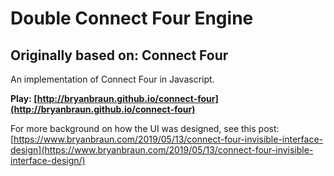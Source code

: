 # Double Connect Four Engine

## Originally based on: Connect Four

An implementation of Connect Four in Javascript.

**Play: [http://bryanbraun.github.io/connect-four](http://bryanbraun.github.io/connect-four)**

For more background on how the UI was designed, see this post: [https://www.bryanbraun.com/2019/05/13/connect-four-invisible-interface-design](https://www.bryanbraun.com/2019/05/13/connect-four-invisible-interface-design/)

